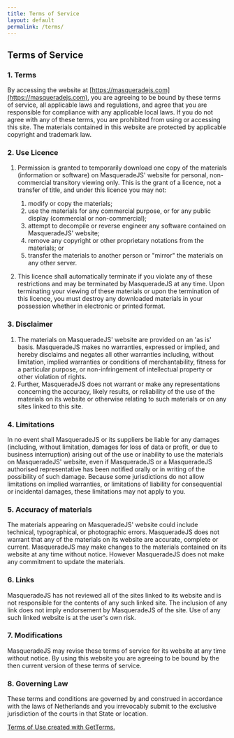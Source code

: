 ```yaml
---
title: Terms of Service
layout: default
permalink: /terms/
---
```

Terms of Service
-----------------------------

### 1. Terms

By accessing the website at
[https://masqueradejs.com](https://masqueradejs.com), you are agreeing
to be bound by these terms of service, all applicable laws and
regulations, and agree that you are responsible for compliance with any
applicable local laws. If you do not agree with any of these terms, you
are prohibited from using or accessing this site. The materials
contained in this website are protected by applicable copyright and
trademark law.

### 2. Use Licence

1.  Permission is granted to temporarily download one copy of the
    materials (information or software) on MasqueradeJS' website for
    personal, non-commercial transitory viewing only. This is the grant
    of a licence, not a transfer of title, and under this licence you
    may not:
    1.  modify or copy the materials;
    2.  use the materials for any commercial purpose, or for any public
        display (commercial or non-commercial);
    3.  attempt to decompile or reverse engineer any software contained
        on MasqueradeJS' website;
    4.  remove any copyright or other proprietary notations from the
        materials; or
    5.  transfer the materials to another person or "mirror" the
        materials on any other server.

2.  This licence shall automatically terminate if you violate any of
    these restrictions and may be terminated by MasqueradeJS at any
    time. Upon terminating your viewing of these materials or upon the
    termination of this licence, you must destroy any downloaded
    materials in your possession whether in electronic or printed
    format.

### 3. Disclaimer

1.  The materials on MasqueradeJS' website are provided on an 'as is'
    basis. MasqueradeJS makes no warranties, expressed or implied, and
    hereby disclaims and negates all other warranties including, without
    limitation, implied warranties or conditions of merchantability,
    fitness for a particular purpose, or non-infringement of
    intellectual property or other violation of rights.
2.  Further, MasqueradeJS does not warrant or make any representations
    concerning the accuracy, likely results, or reliability of the use
    of the materials on its website or otherwise relating to such
    materials or on any sites linked to this site.

### 4. Limitations

In no event shall MasqueradeJS or its suppliers be liable for any
damages (including, without limitation, damages for loss of data or
profit, or due to business interruption) arising out of the use or
inability to use the materials on MasqueradeJS' website, even if
MasqueradeJS or a MasqueradeJS authorised representative has been
notified orally or in writing of the possibility of such damage. Because
some jurisdictions do not allow limitations on implied warranties, or
limitations of liability for consequential or incidental damages, these
limitations may not apply to you.

### 5. Accuracy of materials

The materials appearing on MasqueradeJS' website could include
technical, typographical, or photographic errors. MasqueradeJS does not
warrant that any of the materials on its website are accurate, complete
or current. MasqueradeJS may make changes to the materials contained on
its website at any time without notice. However MasqueradeJS does not
make any commitment to update the materials.

### 6. Links

MasqueradeJS has not reviewed all of the sites linked to its website and
is not responsible for the contents of any such linked site. The
inclusion of any link does not imply endorsement by MasqueradeJS of the
site. Use of any such linked website is at the user's own risk.

### 7. Modifications

MasqueradeJS may revise these terms of service for its website at any
time without notice. By using this website you are agreeing to be bound
by the then current version of these terms of service.

### 8. Governing Law

These terms and conditions are governed by and construed in accordance
with the laws of Netherlands and you irrevocably submit to the exclusive
jurisdiction of the courts in that State or location.

[Terms of Use created with
GetTerms.](https://getterms.io "Generate a free terms of use document")
